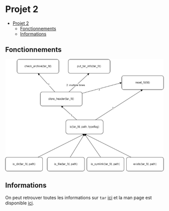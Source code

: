 # Projet 2

- [Projet 2](#projet-2)
  - [Fonctionnements](#fonctionnements)
  - [Informations](#informations)



## Fonctionnements

![howdoesitwork.png](howDoesItWork.png)

## Informations

On peut retrouver toutes les informations sur `tar` [ici](https://www.gnu.org/software/tar/manual/html_node/Standard.html) et la man page est disponible [ici](tarInfo.txt).

